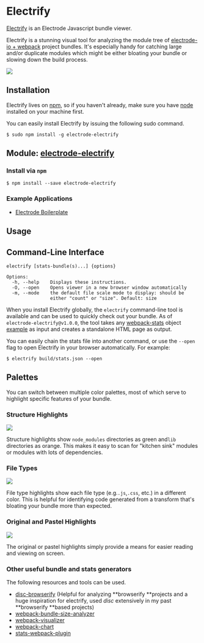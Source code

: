 # Electrify

[Electrify](https://github.com/electrode-io/electrify) is an Electrode Javascript bundle viewer.  

Electrify is a stunning visual tool for analyzing the module tree of [electrode-io + webpack](https://github.com/webpack/docs/wiki/node.js-api#stats) project bundles. It's especially handy for catching large and/or duplicate modules which might be either bloating your bundle or slowing down the build process.

![](https://cloud.githubusercontent.com/assets/360041/18318796/ea0ddae4-74d7-11e6-89cb-08e02e4b1683.gif)

## Installation

Electrify lives on [npm](https://www.npmjs.com/package/electrode-electrify), so if you haven't already, make sure you have [node](http://nodejs.org/) installed on your machine first.

You can easily install Electrify by issuing the following sudo command.

```
$ sudo npm install -g electrode-electrify
```

## Module: [electrode-electrify](https://github.com/electrode-io/electrode-electrify)

### Install via `npm`

```
$ npm install --save electrode-electrify
```

### Example Applications

* [Electrode Boilerplate](https://github.com/electrode-io/electrode/tree/master/samples/universal-react-node#electrode-electrify)

## Usage

## Command-Line Interface

```
electrify [stats-bundle(s)...] {options}

Options:
  -h, --help    Displays these instructions.
  -O, --open    Opens viewer in a new browser window automatically
  -m, --mode    the default file scale mode to display: should be
                either "count" or "size". Default: size
```

When you install Electrify globally, the `electrify` command-line tool is available and can be used to quickly check out your bundle. As of `electrode-electrify@v1.0.0`, the tool takes any [webpack-stats](https://github.com/webpack/docs/wiki/node.js-api#stats) object [example](https://github.com/webpack/analyse/blob/master/app/pages/upload/example.json) as input and creates a standalone HTML page as output.

You can easily chain the stats file into another command, or use the `--open` flag to open Electrify in your browser automatically. For example:

```
$ electrify build/stats.json --open
```

## Palettes

You can switch between multiple color palettes, most of which serve to highlight specific features of your bundle.

### Structure Highlights

![](http://i.imgur.com/Ajp20Jxm.png)

Structure highlights show `node_modules` directories as green and`lib` directories as orange. This makes it easy to scan for "kitchen sink" modules or modules with lots of dependencies.

### File Types

![](http://i.imgur.com/oY5euGAm.png)

File type highlights show each file type \(e.g.`.js`,`.css`, etc.\) in a different color. This is helpful for identifying code generated from a transform that's bloating your bundle more than expected.

### Original and Pastel Highlights

![](http://i.imgur.com/ajAoqePm.png)

The original or pastel highlights simply provide a means for easier reading and viewing on screen.

### Other useful bundle and stats generators

The following resources and tools can be used.

* [disc-browserify](https://github.com/hughsk/disc) \(Helpful for analyzing **browserify **projects and a huge inspiration for electrify, used _disc_
  extensively in my past **browserify **based projects\)
* [webpack-bundle-size-analyzer](https://github.com/robertknight/webpack-bundle-size-analyzer)
* [webpack-visualizer](https://github.com/chrisbateman/webpack-visualizer)
* [webpack-chart](https://github.com/alexkuz/webpack-chart)
* [stats-webpack-plugin](https://github.com/unindented/stats-webpack-plugin)
